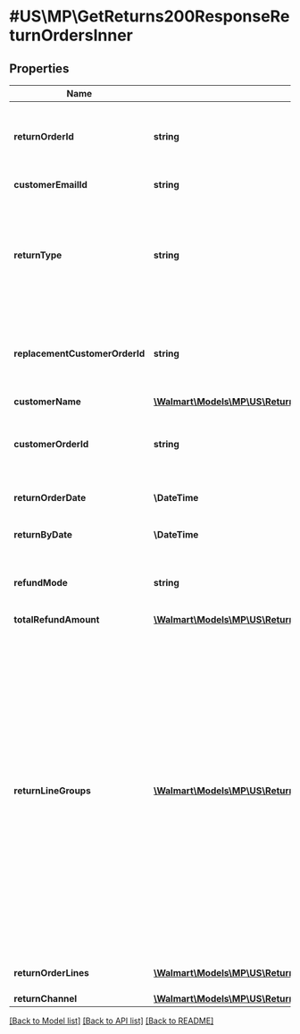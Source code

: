 # #US\MP\GetReturns200ResponseReturnOrdersInner

## Properties

Name | Type | Description | Notes
------------ | ------------- | ------------- | -------------
**returnOrderId** | **string** | Return order identifier of the return order. This is the same as RMA number. | [optional]
**customerEmailId** | **string** | Customer email address | [optional]
**returnType** | **string** | Specifies if the return order is a replacement return or a regular (refund) return. Possible values are REPLACEMENT or REFUND. | [optional]
**replacementCustomerOrderId** | **string** | customer order ID of the original return order on which the replacement is created. | [optional]
**customerName** | [**\Walmart\Models\MP\US\Returns\GetReturns200ResponseReturnOrdersInnerCustomerName**](GetReturns200ResponseReturnOrdersInnerCustomerName.md) |  | [optional]
**customerOrderId** | **string** | A unique ID associated with the sales order for specified customer | [optional]
**returnOrderDate** | **\DateTime** | Date format for return order date | [optional]
**returnByDate** | **\DateTime** | Date format for return by order date | [optional]
**refundMode** | **string** | Determines when the refund was/will be issued to the customer | [optional]
**totalRefundAmount** | [**\Walmart\Models\MP\US\Returns\GetReturns200ResponseReturnOrdersInnerTotalRefundAmount**](GetReturns200ResponseReturnOrdersInnerTotalRefundAmount.md) |  | [optional]
**returnLineGroups** | [**\Walmart\Models\MP\US\Returns\GetReturns200ResponseReturnOrdersInnerReturnLineGroupsInner[]**](GetReturns200ResponseReturnOrdersInnerReturnLineGroupsInner.md) | These groups are created per label or type of carrier service required. (e.g., If order has some lines that can be clubbed and mailed together as a smart post then they belong to one return group. If a line is bulky and needs a different type of carrier service, then that line will be part of different group. Customer gets multiple labels depending on how many groups are created for the entire order.) | [optional]
**returnOrderLines** | [**\Walmart\Models\MP\US\Returns\GetReturns200ResponseReturnOrdersInnerReturnOrderLinesInner[]**](GetReturns200ResponseReturnOrdersInnerReturnOrderLinesInner.md) | A list of order lines in the return order | [optional]
**returnChannel** | [**\Walmart\Models\MP\US\Returns\GetReturns200ResponseReturnOrdersInnerReturnChannel**](GetReturns200ResponseReturnOrdersInnerReturnChannel.md) |  | [optional]


[[Back to Model list]](../) [[Back to API list]](../../Api/US/MP) [[Back to README]](../../README.md)
